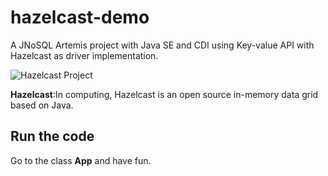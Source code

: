 # hazelcast-demo

A JNoSQL Artemis project with Java SE and CDI using Key-value API with Hazelcast as driver implementation.

![Hazelcast Project](http://www.jnosql.org/img/logos/hazelcast.svg)


**Hazelcast**:In computing, Hazelcast is an open source in-memory data grid based on Java.

## Run the code

Go to the class **App** and have fun.
